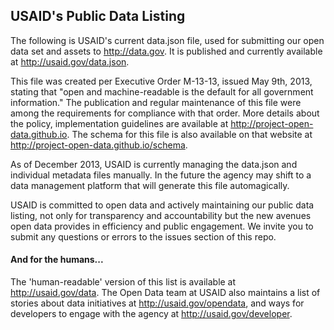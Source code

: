 ## USAID's Public Data Listing

The following is USAID's current data.json file, used for submitting our open data set and assets to http://data.gov.  It is published and currently available at http://usaid.gov/data.json.

This file was created per Executive Order M-13-13, issued May 9th, 2013, stating that "open and machine-readable is the default for all government information." The publication and regular maintenance of this file were among the requirements for compliance with that order. More details about the policy, implementation guidelines are available at http://project-open-data.github.io. The schema for this file is also available on that website at http://project-open-data.github.io/schema.

As of December 2013, USAID is currently managing the data.json and individual metadata files manually. In the future the agency may shift to a data management platform that will generate this file automagically.

USAID is committed to open data and actively maintaining our public data listing, not only for transparency and accountability but the new avenues open data provides in efficiency and public engagement. We invite you to submit any questions or errors to the issues section of this repo.

#### And for the humans...

The 'human-readable' version of this list is available at http://usaid.gov/data. The Open Data team at USAID also maintains a list of stories about data initiatives at http://usaid.gov/opendata, and ways for developers to engage with the agency at http://usaid.gov/developer.
